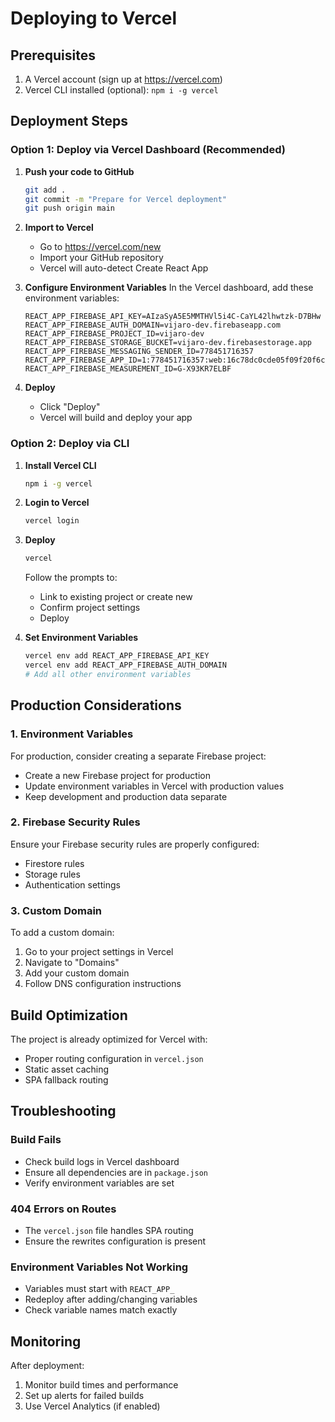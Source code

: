 # Deploying to Vercel

## Prerequisites
1. A Vercel account (sign up at https://vercel.com)
2. Vercel CLI installed (optional): `npm i -g vercel`

## Deployment Steps

### Option 1: Deploy via Vercel Dashboard (Recommended)

1. **Push your code to GitHub**
   ```bash
   git add .
   git commit -m "Prepare for Vercel deployment"
   git push origin main
   ```

2. **Import to Vercel**
   - Go to https://vercel.com/new
   - Import your GitHub repository
   - Vercel will auto-detect Create React App

3. **Configure Environment Variables**
   In the Vercel dashboard, add these environment variables:
   ```
   REACT_APP_FIREBASE_API_KEY=AIzaSyA5E5MMTHVl5i4C-CaYL42lhwtzk-D7BHw
   REACT_APP_FIREBASE_AUTH_DOMAIN=vijaro-dev.firebaseapp.com
   REACT_APP_FIREBASE_PROJECT_ID=vijaro-dev
   REACT_APP_FIREBASE_STORAGE_BUCKET=vijaro-dev.firebasestorage.app
   REACT_APP_FIREBASE_MESSAGING_SENDER_ID=778451716357
   REACT_APP_FIREBASE_APP_ID=1:778451716357:web:16c78dc0cde05f09f20f6c
   REACT_APP_FIREBASE_MEASUREMENT_ID=G-X93KR7ELBF
   ```

4. **Deploy**
   - Click "Deploy"
   - Vercel will build and deploy your app

### Option 2: Deploy via CLI

1. **Install Vercel CLI**
   ```bash
   npm i -g vercel
   ```

2. **Login to Vercel**
   ```bash
   vercel login
   ```

3. **Deploy**
   ```bash
   vercel
   ```
   Follow the prompts to:
   - Link to existing project or create new
   - Confirm project settings
   - Deploy

4. **Set Environment Variables**
   ```bash
   vercel env add REACT_APP_FIREBASE_API_KEY
   vercel env add REACT_APP_FIREBASE_AUTH_DOMAIN
   # Add all other environment variables
   ```

## Production Considerations

### 1. Environment Variables
For production, consider creating a separate Firebase project:
- Create a new Firebase project for production
- Update environment variables in Vercel with production values
- Keep development and production data separate

### 2. Firebase Security Rules
Ensure your Firebase security rules are properly configured:
- Firestore rules
- Storage rules
- Authentication settings

### 3. Custom Domain
To add a custom domain:
1. Go to your project settings in Vercel
2. Navigate to "Domains"
3. Add your custom domain
4. Follow DNS configuration instructions

## Build Optimization

The project is already optimized for Vercel with:
- Proper routing configuration in `vercel.json`
- Static asset caching
- SPA fallback routing

## Troubleshooting

### Build Fails
- Check build logs in Vercel dashboard
- Ensure all dependencies are in `package.json`
- Verify environment variables are set

### 404 Errors on Routes
- The `vercel.json` file handles SPA routing
- Ensure the rewrites configuration is present

### Environment Variables Not Working
- Variables must start with `REACT_APP_`
- Redeploy after adding/changing variables
- Check variable names match exactly

## Monitoring

After deployment:
1. Monitor build times and performance
2. Set up alerts for failed builds
3. Use Vercel Analytics (if enabled)